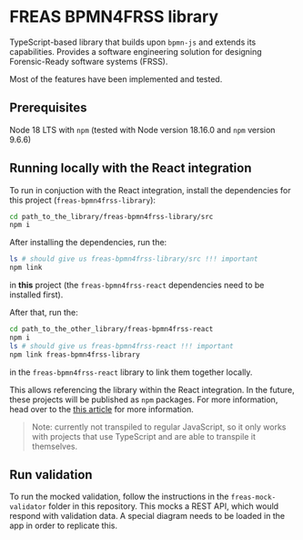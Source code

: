 # FREAS BPMN4FRSS library

TypeScript-based library that builds upon `bpmn-js` and extends its capabilities. Provides a software engineering solution for designing Forensic-Ready software systems (FRSS).

Most of the features have been implemented and tested.

## Prerequisites

Node 18 LTS with `npm` (tested with Node version 18.16.0 and `npm` version 9.6.6)

## Running locally with the React integration

To run in conjuction with the React integration, install the dependencies for this project (`freas-bpmn4frss-library`):

```sh
cd path_to_the_library/freas-bpmn4frss-library/src
npm i
```

After installing the dependencies, run the:
```sh
ls # should give us freas-bpmn4frss-library/src !!! important
npm link
```

in **this** project (the `freas-bpmn4frss-react` dependencies need to be installed first).

After that, run the:

```sh
cd path_to_the_other_library/freas-bpmn4frss-react
npm i
ls # should give us freas-bpmn4frss-react !!! important
npm link freas-bpmn4frss-library
```

in the `freas-bpmn4frss-react` library to link them together locally.

This allows referencing the library within the React integration. In the future, these projects will be published as `npm` packages. For more information, head over to the [this article](https://sparkbox.com/foundry/test_project_changes_in_real_time_by_linking_your_component_library_and_project_with_npm_link) for more information.

> Note: currently not transpiled to regular JavaScript, so it only works with projects that use TypeScript and are able to transpile it themselves.

## Run validation

To run the mocked validation, follow the instructions in the `freas-mock-validator` folder in this repository. This mocks a REST API, which would respond with validation data. A special diagram needs to be loaded in the app in order to replicate this.

